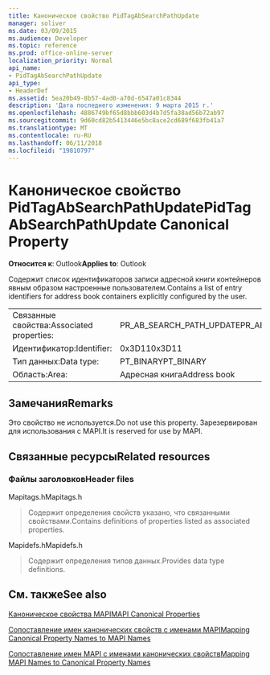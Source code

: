 ```yaml
---
title: Каноническое свойство PidTagAbSearchPathUpdate
manager: soliver
ms.date: 03/09/2015
ms.audience: Developer
ms.topic: reference
ms.prod: office-online-server
localization_priority: Normal
api_name:
- PidTagAbSearchPathUpdate
api_type:
- HeaderDef
ms.assetid: 5ea20b49-8b57-4ad0-a70d-6547a01c8344
description: 'Дата последнего изменения: 9 марта 2015 г.'
ms.openlocfilehash: 4886749bf65d8bbb603d4b7d5fa38ad56b72ab97
ms.sourcegitcommit: 9d60cd82b5413446e5bc8ace2cd689f683fb41a7
ms.translationtype: MT
ms.contentlocale: ru-RU
ms.lasthandoff: 06/11/2018
ms.locfileid: "19810797"
---
```

# <a name="pidtagabsearchpathupdate-canonical-property"></a><span data-ttu-id="26de1-103">Каноническое свойство PidTagAbSearchPathUpdate</span><span class="sxs-lookup"><span data-stu-id="26de1-103">PidTagAbSearchPathUpdate Canonical Property</span></span>

  
  
<span data-ttu-id="26de1-104">**Относится к**: Outlook</span><span class="sxs-lookup"><span data-stu-id="26de1-104">**Applies to**: Outlook</span></span> 
  
<span data-ttu-id="26de1-105">Содержит список идентификаторов записи адресной книги контейнеров явным образом настроенные пользователем.</span><span class="sxs-lookup"><span data-stu-id="26de1-105">Contains a list of entry identifiers for address book containers explicitly configured by the user.</span></span> 
  
|||
|:-----|:-----|
|<span data-ttu-id="26de1-106">Связанные свойства:</span><span class="sxs-lookup"><span data-stu-id="26de1-106">Associated properties:</span></span>  <br/> |<span data-ttu-id="26de1-107">PR_AB_SEARCH_PATH_UPDATE</span><span class="sxs-lookup"><span data-stu-id="26de1-107">PR_AB_SEARCH_PATH_UPDATE</span></span>  <br/> |
|<span data-ttu-id="26de1-108">Идентификатор:</span><span class="sxs-lookup"><span data-stu-id="26de1-108">Identifier:</span></span>  <br/> |<span data-ttu-id="26de1-109">0x3D11</span><span class="sxs-lookup"><span data-stu-id="26de1-109">0x3D11</span></span>  <br/> |
|<span data-ttu-id="26de1-110">Тип данных:</span><span class="sxs-lookup"><span data-stu-id="26de1-110">Data type:</span></span>  <br/> |<span data-ttu-id="26de1-111">PT_BINARY</span><span class="sxs-lookup"><span data-stu-id="26de1-111">PT_BINARY</span></span>  <br/> |
|<span data-ttu-id="26de1-112">Область:</span><span class="sxs-lookup"><span data-stu-id="26de1-112">Area:</span></span>  <br/> |<span data-ttu-id="26de1-113">Адресная книга</span><span class="sxs-lookup"><span data-stu-id="26de1-113">Address book</span></span>  <br/> |
   
## <a name="remarks"></a><span data-ttu-id="26de1-114">Замечания</span><span class="sxs-lookup"><span data-stu-id="26de1-114">Remarks</span></span>

<span data-ttu-id="26de1-115">Это свойство не используется.</span><span class="sxs-lookup"><span data-stu-id="26de1-115">Do not use this property.</span></span> <span data-ttu-id="26de1-116">Зарезервирован для использования с MAPI.</span><span class="sxs-lookup"><span data-stu-id="26de1-116">It is reserved for use by MAPI.</span></span>
  
## <a name="related-resources"></a><span data-ttu-id="26de1-117">Связанные ресурсы</span><span class="sxs-lookup"><span data-stu-id="26de1-117">Related resources</span></span>

### <a name="header-files"></a><span data-ttu-id="26de1-118">Файлы заголовков</span><span class="sxs-lookup"><span data-stu-id="26de1-118">Header files</span></span>

<span data-ttu-id="26de1-119">Mapitags.h</span><span class="sxs-lookup"><span data-stu-id="26de1-119">Mapitags.h</span></span>
  
> <span data-ttu-id="26de1-120">Содержит определения свойств указано, что связанными свойствами.</span><span class="sxs-lookup"><span data-stu-id="26de1-120">Contains definitions of properties listed as associated properties.</span></span>
    
<span data-ttu-id="26de1-121">Mapidefs.h</span><span class="sxs-lookup"><span data-stu-id="26de1-121">Mapidefs.h</span></span>
  
> <span data-ttu-id="26de1-122">Содержит определения типов данных.</span><span class="sxs-lookup"><span data-stu-id="26de1-122">Provides data type definitions.</span></span>
    
## <a name="see-also"></a><span data-ttu-id="26de1-123">См. также</span><span class="sxs-lookup"><span data-stu-id="26de1-123">See also</span></span>



[<span data-ttu-id="26de1-124">Каноническое свойства MAPI</span><span class="sxs-lookup"><span data-stu-id="26de1-124">MAPI Canonical Properties</span></span>](mapi-canonical-properties.md)
  
[<span data-ttu-id="26de1-125">Сопоставление имен канонических свойств с именами MAPI</span><span class="sxs-lookup"><span data-stu-id="26de1-125">Mapping Canonical Property Names to MAPI Names</span></span>](mapping-canonical-property-names-to-mapi-names.md)
  
[<span data-ttu-id="26de1-126">Сопоставление имен MAPI с именами канонических свойств</span><span class="sxs-lookup"><span data-stu-id="26de1-126">Mapping MAPI Names to Canonical Property Names</span></span>](mapping-mapi-names-to-canonical-property-names.md)

